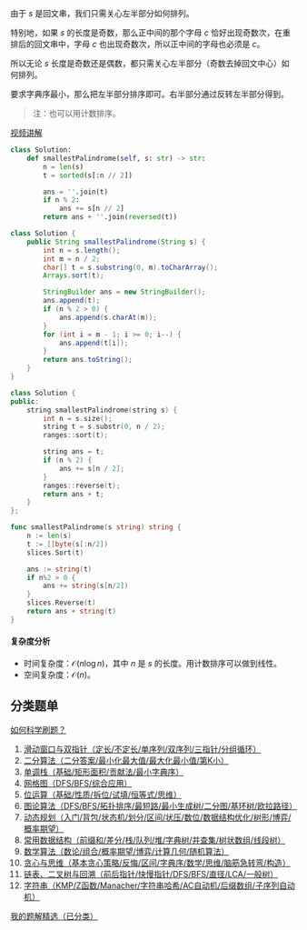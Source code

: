 由于 $s$ 是回文串，我们只需关心左半部分如何排列。

特别地，如果 $s$ 的长度是奇数，那么正中间的那个字母 $\textit{c}$ 恰好出现奇数次，在重排后的回文串中，字母 $\textit{c}$ 也出现奇数次，所以正中间的字母也必须是 $\textit{c}$。

所以无论 $s$ 长度是奇数还是偶数，都只需关心左半部分（奇数去掉回文中心）如何排列。

要求字典序最小，那么把左半部分排序即可。右半部分通过反转左半部分得到。

> 注：也可以用计数排序。

[视频讲解](https://www.bilibili.com/video/BV1e3dBYLEDz/?t=1m21s)

```py [sol-Python3]
class Solution:
    def smallestPalindrome(self, s: str) -> str:
        n = len(s)
        t = sorted(s[:n // 2])

        ans = ''.join(t)
        if n % 2:
            ans += s[n // 2]
        return ans + ''.join(reversed(t))
```

```java [sol-Java]
class Solution {
    public String smallestPalindrome(String s) {
        int n = s.length();
        int m = n / 2;
        char[] t = s.substring(0, m).toCharArray();
        Arrays.sort(t);

        StringBuilder ans = new StringBuilder();
        ans.append(t);
        if (n % 2 > 0) {
            ans.append(s.charAt(m));
        }
        for (int i = m - 1; i >= 0; i--) {
            ans.append(t[i]);
        }
        return ans.toString();
    }
}
```

```cpp [sol-C++]
class Solution {
public:
    string smallestPalindrome(string s) {
        int n = s.size();
        string t = s.substr(0, n / 2);
        ranges::sort(t);

        string ans = t;
        if (n % 2) {
            ans += s[n / 2];
        }
        ranges::reverse(t);
        return ans + t;
    }
};
```

```go [sol-Go]
func smallestPalindrome(s string) string {
	n := len(s)
	t := []byte(s[:n/2])
	slices.Sort(t)

	ans := string(t)
	if n%2 > 0 {
		ans += string(s[n/2])
	}
	slices.Reverse(t)
	return ans + string(t)
}
```

#### 复杂度分析

- 时间复杂度：$\mathcal{O}(n\log n)$，其中 $n$ 是 $s$ 的长度。用计数排序可以做到线性。
- 空间复杂度：$\mathcal{O}(n)$。

## 分类题单

[如何科学刷题？](https://leetcode.cn/circle/discuss/RvFUtj/)

1. [滑动窗口与双指针（定长/不定长/单序列/双序列/三指针/分组循环）](https://leetcode.cn/circle/discuss/0viNMK/)
2. [二分算法（二分答案/最小化最大值/最大化最小值/第K小）](https://leetcode.cn/circle/discuss/SqopEo/)
3. [单调栈（基础/矩形面积/贡献法/最小字典序）](https://leetcode.cn/circle/discuss/9oZFK9/)
4. [网格图（DFS/BFS/综合应用）](https://leetcode.cn/circle/discuss/YiXPXW/)
5. [位运算（基础/性质/拆位/试填/恒等式/思维）](https://leetcode.cn/circle/discuss/dHn9Vk/)
6. [图论算法（DFS/BFS/拓扑排序/最短路/最小生成树/二分图/基环树/欧拉路径）](https://leetcode.cn/circle/discuss/01LUak/)
7. [动态规划（入门/背包/状态机/划分/区间/状压/数位/数据结构优化/树形/博弈/概率期望）](https://leetcode.cn/circle/discuss/tXLS3i/)
8. [常用数据结构（前缀和/差分/栈/队列/堆/字典树/并查集/树状数组/线段树）](https://leetcode.cn/circle/discuss/mOr1u6/)
9. [数学算法（数论/组合/概率期望/博弈/计算几何/随机算法）](https://leetcode.cn/circle/discuss/IYT3ss/)
10. [贪心与思维（基本贪心策略/反悔/区间/字典序/数学/思维/脑筋急转弯/构造）](https://leetcode.cn/circle/discuss/g6KTKL/)
11. [链表、二叉树与回溯（前后指针/快慢指针/DFS/BFS/直径/LCA/一般树）](https://leetcode.cn/circle/discuss/K0n2gO/)
12. [字符串（KMP/Z函数/Manacher/字符串哈希/AC自动机/后缀数组/子序列自动机）](https://leetcode.cn/circle/discuss/SJFwQI/)

[我的题解精选（已分类）](https://github.com/EndlessCheng/codeforces-go/blob/master/leetcode/SOLUTIONS.md)
